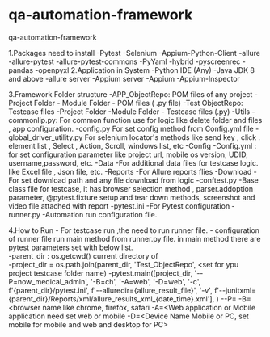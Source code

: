# qa-automation-framework
qa-automation-framework



1.Packages need to install
    -Pytest
    -Selenium
    -Appium-Python-Client
    -allure
    -allure-pytest
    -allure-pytest-commons
    -PyYaml
    -hybrid
    -pyscreenrec
    -pandas
    -openpyxl
2.Application in System
    -Python IDE (Any)
    -Java JDK 8 and above
    -allure server
    -Appium server
    -Appium 
    -Appium-Inspector

3.Framework Folder structure 
    -APP_ObjectRepo: POM files of any project
        -Project Folder
            - Module Folder
                - POM files ( .py file)
    -Test ObjectRepo: Testcase files
        -Project Folder
            -Module Folder
                - Testcase files (.py)
    -Utils
        -commonlip.py: For common function use for logic  like delete folder and files , app configuration.
        -config.py For set config method from  Config.yml file
        -global_driver_utility.py For selenium locator's methods like send key , click . element list , Select , Action, Scroll, windows list, etc
    -Config
        -Config.yml : for set configuration parameter like project url, mobile os version, UDID, username,password, etc.
    -Data
        -For additional data files for testcase logic. like Excel file , Json file, etc.
    -Reports
        -For Allure reports flies
    -Download
        -For set download path and any file download from logic
    -conftest.py
        -Base class file for testcase, it has browser selection method , parser.addoption parameter, @pytest.fixture setup and tear down methods, screenshot  and video file attached with report
    -pytest.ini
        -For Pytest configuration
    -runner.py
        -Automation run configuration file.

4.How to Run 
    - For testcase run ,the need to run runner file.
      - configuration of runner file
          run main method from runner.py file. in main method there are pytest parameters set with below list.            
                -parent_dir : os.getcwd()  current directory of  
                -project_dir = os.path.join(parent_dir, 'Test_ObjectRepo', <set for ypu project testcase folder name)
                -pytest.main([project_dir, '--P=now_medical_admin', '-B=ch', '-A=web', '-D=web', '-c', f'{parent_dir}/pytest.ini',
                 f'--alluredir={allure_result_file}',
                 '-v', f'--junitxml={parent_dir}/Reports/xml/allure_results_xml_{date_time}.xml'], )
                    --P=<you project name same yml file configuration>
                    -B=<browser name like chrome, firefox, safari
                    -A=<Web application or Mobile application  need set  web or mobile
                    -D=<Device Name Mobile or PC, set mobile for mobile  and web and desktop for PC>
